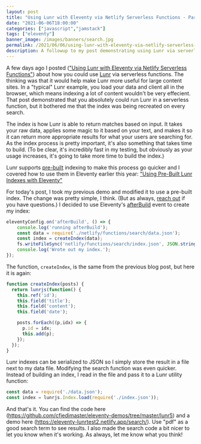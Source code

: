 ```yaml
---
layout: post
title: "Using Lunr with Eleventy via Netlify Serverless Functions - Part Two"
date: "2021-06-06T18:00:00"
categories: ["javascript","jamstack"]
tags: ["eleventy"]
banner_image: /images/banners/search.jpg
permalink: /2021/06/06/using-lunr-with-eleventy-via-netlify-serverless-functions-part-two.html
description: A followup to my post demonstrating using Lunr via serverless functions
---
```


A few days ago I posted (["Using Lunr with Eleventy via Netlify Serverless Functions"](https://www.raymondcamden.com/2021/06/02/using-lunr-with-eleventy-via-netlify-serverless-functions)) about how you could use [Lunr](https://lunrjs.com/) via serverless functions. The thinking was that it would help make Lunr more useful for large content sites. In a "typical" Lunr example, you load your data and client all in the browser, which means indexing a lot of content wouldn't be very effecient. That post demonstrated that you absolutely could run Lunr in a serverless function, but it bothered me that the index was being recreated on every search. 

The index is how Lunr is able to return matches based on input. It takes your raw data, applies some magic to it based on your text, and makes it so it can return more appropriate results for what your users are searching for. As the index process is pretty important, it's also something that takes time to build. (To be clear, it's incredibly fast in my testing, but obviously as your usage increases, it's going to take more time to build the index.) 

Lunr supports [pre-built](https://lunrjs.com/guides/index_prebuilding.html) indexing to make this process go quicker and I covered how to use them in Eleventy earlier this year: ["Using Pre-Built Lunr Indexes with Eleventy"](https://www.raymondcamden.com/2021/01/22/using-pre-built-lunr-indexes-with-eleventy)

For today's post, I took my previous demo and modified it to use a pre-built index. The change was pretty simple, I think. (But as always, [reach out](https://twitter.com/raymondcamden) if you have questions.) I decided to use Eleventy's [afterBuild](https://www.11ty.dev/docs/events/#afterbuild) event to create my index:

```js
eleventyConfig.on('afterBuild', () => {
	console.log('running afterBuild');
	const data = require('./netlify/functions/search/data.json');
	const index = createIndex(data);
	fs.writeFileSync('netlify/functions/search/index.json', JSON.stringify(index));
	console.log('Wrote out my index.');
});
```

The function, `createIndex`, is the same from the previous blog post, but here it is again:

```js
function createIndex(posts) {
  return lunrjs(function() {
    this.ref('id');
    this.field('title');
    this.field('content');
    this.field('date');

    posts.forEach((p,idx) => {
      p.id = idx;
      this.add(p);
    });
  });
}
```

Lunr indexes can be serialized to JSON so I simply store the result in a file next to my data file. Modifying the search function was even quicker. Instead of building an index, I read in the file and pass it to a Lunr utility function:

```js
const data = require('./data.json');
const index = lunrjs.Index.load(require('./index.json'));
```

And that's it. You can find the code here (<https://github.com/cfjedimaster/eleventy-demos/tree/master/lunr5>) and a demo here (<https://eleventy-lunrtest2.netlify.app/search/>). Use "pdf" as a good search term to see results. I also made the search code a bit nicer to let you know when it's working. As always, let me know what you think!
